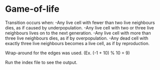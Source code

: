 # Game-of-life

Transition occurs when:
-Any live cell with fewer than two live neighbours dies, as if caused by underpopulation.
-Any live cell with two or three live neighbours lives on to the next generation.
-Any live cell with more than three live neighbours dies, as if by overpopulation.
-Any dead cell with exactly three live neighbours becomes a live cell, as if by reproduction.

Wrap-around for the edges was used. (Ex. (-1 + 10) % 10 = 9)

Run the index file to see the output.
